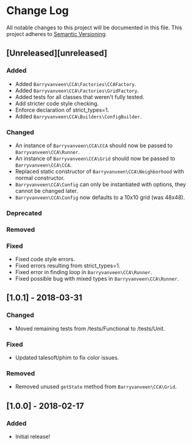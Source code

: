 # Change Log
All notable changes to this project will be documented in this file.
This project adheres to [Semantic Versioning](http://semver.org/).

## [Unreleased][unreleased]
### Added
- Added `Barryvanveen\CCA\Factories\CCAFactory`.
- Added `Barryvanveen\CCA\Factories\GridFactory`.
- Added tests for all classes that weren't fully tested.
- Add stricter code style checking.
- Enforce declaration of strict_types=1.
- Added `Barryvanveen\CCA\Builders\ConfigBuilder`.
### Changed
- An instance of `Barryvanveen\CCA\CCA` should now be passed to `Barryvanveen\CCA\Runner`.
- An instance of `Barryvanveen\CCA\Grid` should now be passed to `Barryvanveen\CCA\CCA`.
- Replaced static constructor of `Barryvanveen\CCA\Neighborhood` with normal constructor.
- `Barryvanveen\CCA\Config` can only be instantiated with options, they cannot be changed later.
- `Barryvanveen\CCA\Config` now defaults to a 10x10 grid (was 48x48).
### Deprecated
### Removed
### Fixed
- Fixed code style errors.
- Fixed errors resulting from strict_types=1.
- Fixed error in finding loop in `Barryvanveen\CCA\Runner`.
- Fixed possible bug with mixed types in `Barryvanveen\CCA\Runner`.

## [1.0.1] - 2018-03-31
### Changed
- Moved remaining tests from /tests/Functional to /tests/Unit.
### Fixed
- Updated talesoft/phim to fix color issues.
### Removed
- Removed unused `getState` method from `Barryvanveen\CCA\Grid`.

## [1.0.0] - 2018-02-17
### Added
- Initial release!
